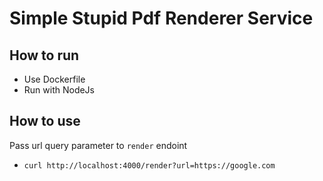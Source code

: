 # Simple Stupid Pdf Renderer Service

## How to run

* Use Dockerfile
* Run with NodeJs

## How to use

Pass url query parameter to `render` endoint
* `curl http://localhost:4000/render?url=https://google.com`